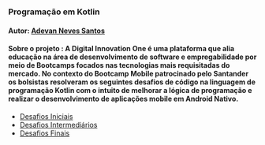 ### Programação em Kotlin

#### Autor: [Adevan Neves Santos](https://www.linkedin.com/in/adevan-neves-santos/)

#### Sobre o projeto : A Digital Innovation One é uma plataforma que alia educação na área de desenvolvimento de software e empregabilidade por meio de Bootcamps focados nas tecnologias mais requisitadas do mercado. No contexto do Bootcamp Mobile patrocinado pelo Santander os bolsistas resolveram os seguintes desafios de código na linguagem de programação Kotlin com o intuito de melhorar a lógica de programação e realizar o desenvolvimento de aplicações mobile em Android Nativo.

- [Desafios Iniciais](./Iniciais/README.md)
- [Desafios Intermediários](./Desafios-Intermediarios/README.md)
- [Desafios Finais](./Desafios-Finais/README.md)
